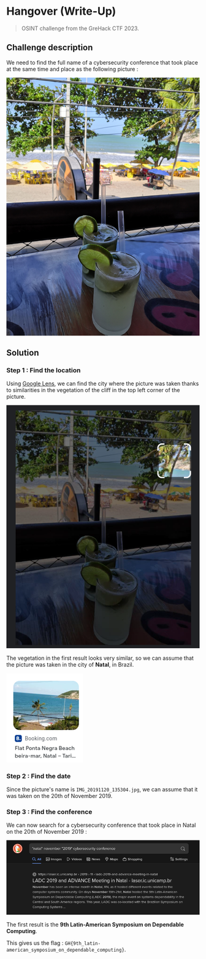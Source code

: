 # Hangover (Write-Up)

> OSINT challenge from the GreHack CTF 2023.

## Challenge description

We need to find the full name of a cybersecurity conference that took place at the same time and place as the following picture :

![IMG_20191120_135304](./media/Hangover/IMG_20191120_135304.jpg)

## Solution

### Step 1 : Find the location

Using [Google Lens](https://lens.google.com/), we can find the city where the picture was taken thanks to similarities in the vegetation of the cliff in the top left corner of the picture.

![Google Lens](./media/Hangover/google_lens_frame.png)

The vegetation in the first result looks very similar, so we can assume that the picture was taken in the city of **Natal**, in Brazil.

![Google Lens](./media/Hangover/google_lens_result.png)

### Step 2 : Find the date

Since the picture's name is `IMG_20191120_135304.jpg`, we can assume that it was taken on the 20th of November 2019.

### Step 3 : Find the conference

We can now search for a cybersecurity conference that took place in Natal on the 20th of November 2019 :

![Google Search](./media/Hangover/conference_search.png)

The first result is the **9th Latin-American Symposium on Dependable Computing**.

This gives us the flag : `GH{9th_latin-american_symposium_on_dependable_computing}`.

